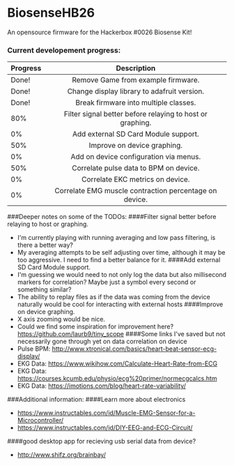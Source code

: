 # BiosenseHB26
An opensource firmware for the Hackerbox #0026 Biosense Kit!

### Current developement progress:

| Progress        | Description           
| ------------- |:-------------:
| Done! | Remove Game from example firmware. |
| Done! | Change display library to adafruit version. |
| Done! | Break firmware into multiple classes. |
| 80% | Filter signal better before relaying to host or graphing. |
| 0% | Add external SD Card Module support. |
| 50% | Improve on device graphing. |
| 0% | Add on device configuration via menus. |
| 50% | Correlate pulse data to BPM on device. |
| 0% | Correlate EKC metrics on device. |
| 0% | Correlate EMG muscle contraction percentage on device. |


###Deeper notes on some of the TODOs:
####Filter signal better before relaying to host or graphing.
- I'm currently playing with running averaging and low pass filtering, is there a better way?
- My averaging attempts to be self adjusting over time, although it may be too aggressive. I need to find a better balance for it.
####Add external SD Card Module support.
- I'm guessing we would need to not only log the data but also millisecond markers for correlation? Maybe just a symbol every second or something similar?
- The ability to replay files as if the data was coming from the device naturally would be cool for interacting with external hosts
####Improve on device graphing.
- X axis zooming would be nice.
- Could we find some inspiration for improvement here? https://github.com/laurb9/tiny_scope
####Some links I've saved but not necessarily gone through yet on data correlation on device
- Pulse BPM: http://www.xtronical.com/basics/heart-beat-sensor-ecg-display/
- EKG Data: https://www.wikihow.com/Calculate-Heart-Rate-from-ECG
- EKG Data: https://courses.kcumb.edu/physio/ecg%20primer/normecgcalcs.htm
- EKG Data: https://imotions.com/blog/heart-rate-variability/


###Additional information:
####Learn more about electronics
- https://www.instructables.com/id/Muscle-EMG-Sensor-for-a-Microcontroller/
- https://www.instructables.com/id/DIY-EEG-and-ECG-Circuit/

####good desktop app for recieving usb serial data from device?
- http://www.shifz.org/brainbay/
